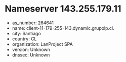 # Nameserver 143.255.179.11

* as_number: 264641
* name: client-11-179-255-143.dynamic.grupolp.cl.
* city: Santiago
* country: CL
* organization: LanProject SPA
* version: Unknown
* dnssec: Unknown
